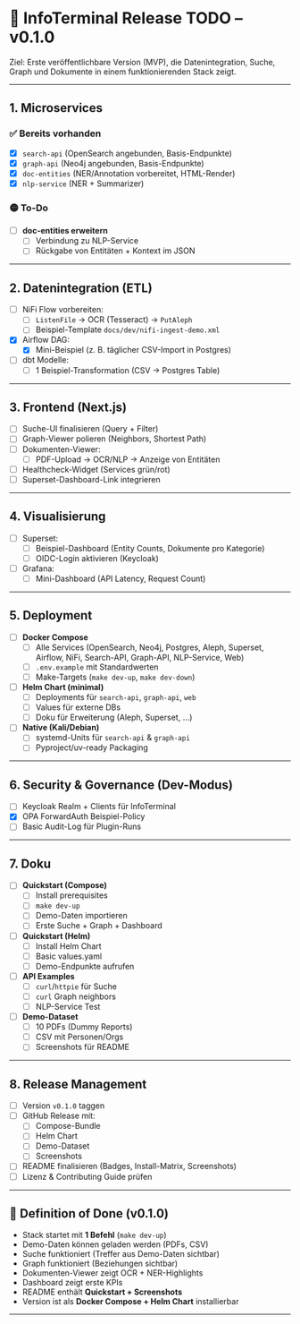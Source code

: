 # 🚀 InfoTerminal Release TODO – v0.1.0

Ziel: Erste veröffentlichbare Version (MVP), die Datenintegration, Suche, Graph und Dokumente in einem funktionierenden Stack zeigt.

---

## 1. Microservices

### ✅ Bereits vorhanden
- [x] `search-api` (OpenSearch angebunden, Basis-Endpunkte)
- [x] `graph-api` (Neo4j angebunden, Basis-Endpunkte)
- [x] `doc-entities` (NER/Annotation vorbereitet, HTML-Render)
- [x] `nlp-service` (NER + Summarizer)

### 🟡 To-Do
- [ ] **doc-entities erweitern**
  - [ ] Verbindung zu NLP-Service
  - [ ] Rückgabe von Entitäten + Kontext im JSON

---

## 2. Datenintegration (ETL)

- [ ] NiFi Flow vorbereiten:
  - [ ] `ListenFile` → OCR (Tesseract) → `PutAleph`
  - [ ] Beispiel-Template `docs/dev/nifi-ingest-demo.xml`
- [x] Airflow DAG:
  - [x] Mini-Beispiel (z. B. täglicher CSV-Import in Postgres)
- [ ] dbt Modelle:
  - [ ] 1 Beispiel-Transformation (CSV → Postgres Table)

---

## 3. Frontend (Next.js)

- [ ] Suche-UI finalisieren (Query + Filter)
- [ ] Graph-Viewer polieren (Neighbors, Shortest Path)
- [ ] Dokumenten-Viewer:
  - [ ] PDF-Upload → OCR/NLP → Anzeige von Entitäten
- [ ] Healthcheck-Widget (Services grün/rot)
- [ ] Superset-Dashboard-Link integrieren

---

## 4. Visualisierung

- [ ] Superset:
  - [ ] Beispiel-Dashboard (Entity Counts, Dokumente pro Kategorie)
  - [ ] OIDC-Login aktivieren (Keycloak)
- [ ] Grafana:
  - [ ] Mini-Dashboard (API Latency, Request Count)

---

## 5. Deployment

- [ ] **Docker Compose**
  - [ ] Alle Services (OpenSearch, Neo4j, Postgres, Aleph, Superset, Airflow, NiFi, Search-API, Graph-API, NLP-Service, Web)
  - [ ] `.env.example` mit Standardwerten
  - [ ] Make-Targets (`make dev-up`, `make dev-down`)

- [ ] **Helm Chart (minimal)**
  - [ ] Deployments für `search-api`, `graph-api`, `web`
  - [ ] Values für externe DBs
  - [ ] Doku für Erweiterung (Aleph, Superset, …)

- [ ] **Native (Kali/Debian)**
  - [ ] systemd-Units für `search-api` & `graph-api`
  - [ ] Pyproject/uv-ready Packaging

---

## 6. Security & Governance (Dev-Modus)

- [ ] Keycloak Realm + Clients für InfoTerminal
- [x] OPA ForwardAuth Beispiel-Policy
- [ ] Basic Audit-Log für Plugin-Runs

---

## 7. Doku

- [ ] **Quickstart (Compose)**
  - [ ] Install prerequisites
  - [ ] `make dev-up`
  - [ ] Demo-Daten importieren
  - [ ] Erste Suche + Graph + Dashboard

- [ ] **Quickstart (Helm)**
  - [ ] Install Helm Chart
  - [ ] Basic values.yaml
  - [ ] Demo-Endpunkte aufrufen

- [ ] **API Examples**
  - [ ] `curl`/`httpie` für Suche
  - [ ] `curl` Graph neighbors
  - [ ] NLP-Service Test

- [ ] **Demo-Dataset**
  - [ ] 10 PDFs (Dummy Reports)
  - [ ] CSV mit Personen/Orgs
  - [ ] Screenshots für README

---

## 8. Release Management

- [ ] Version `v0.1.0` taggen
- [ ] GitHub Release mit:
  - [ ] Compose-Bundle
  - [ ] Helm Chart
  - [ ] Demo-Dataset
  - [ ] Screenshots
- [ ] README finalisieren (Badges, Install-Matrix, Screenshots)
- [ ] Lizenz & Contributing Guide prüfen

---

## 🎯 Definition of Done (v0.1.0)

- Stack startet mit **1 Befehl** (`make dev-up`)  
- Demo-Daten können geladen werden (PDFs, CSV)  
- Suche funktioniert (Treffer aus Demo-Daten sichtbar)  
- Graph funktioniert (Beziehungen sichtbar)  
- Dokumenten-Viewer zeigt OCR + NER-Highlights  
- Dashboard zeigt erste KPIs  
- README enthält **Quickstart + Screenshots**  
- Version ist als **Docker Compose + Helm Chart** installierbar  

---
